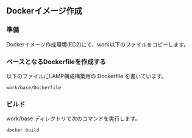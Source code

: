 ## Dockerイメージ作成

### 準備
Dockerイメージ作成環境(EC2)にて、work以下のファイルをコピーします。

### ベースとなるDockerfileを作成する
以下のファイルにLAMP構成構築用の Dockerfile を書いています。

```
work/base/Dockerfile
```

### ビルド
work/base ディレクトリで次のコマンドを実行します。

```
docker build
```

